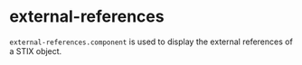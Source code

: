 # external-references
`external-references.component` is used to display the external references of a STIX object.